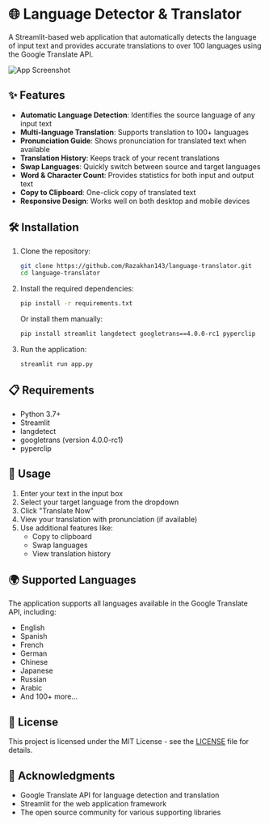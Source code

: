# 🌐 Language Detector & Translator

A Streamlit-based web application that automatically detects the language of input text and provides accurate translations to over 100 languages using the Google Translate API.

![App Screenshot](https://via.placeholder.com/800x500?text=Language+Detector+%26+Translator+Screenshot)

## ✨ Features

- **Automatic Language Detection**: Identifies the source language of any input text
- **Multi-language Translation**: Supports translation to 100+ languages
- **Pronunciation Guide**: Shows pronunciation for translated text when available
- **Translation History**: Keeps track of your recent translations
- **Swap Languages**: Quickly switch between source and target languages
- **Word & Character Count**: Provides statistics for both input and output text
- **Copy to Clipboard**: One-click copy of translated text
- **Responsive Design**: Works well on both desktop and mobile devices

## 🛠️ Installation

1. Clone the repository:
   ```bash
   git clone https://github.com/Razakhan143/language-translator.git
   cd language-translator
   ```

2. Install the required dependencies:
   ```bash
   pip install -r requirements.txt
   ```

   Or install them manually:
   ```bash
   pip install streamlit langdetect googletrans==4.0.0-rc1 pyperclip
   ```

3. Run the application:
   ```bash
   streamlit run app.py
   ```

## 📋 Requirements

- Python 3.7+
- Streamlit
- langdetect
- googletrans (version 4.0.0-rc1)
- pyperclip

## 🚀 Usage

1. Enter your text in the input box
2. Select your target language from the dropdown
3. Click "Translate Now"
4. View your translation with pronunciation (if available)
5. Use additional features like:
   - Copy to clipboard
   - Swap languages
   - View translation history

## 🌍 Supported Languages

The application supports all languages available in the Google Translate API, including:

- English
- Spanish
- French
- German
- Chinese
- Japanese
- Russian
- Arabic
- And 100+ more...

## 📜 License

This project is licensed under the MIT License - see the [LICENSE](LICENSE) file for details.

## 🙏 Acknowledgments

- Google Translate API for language detection and translation
- Streamlit for the web application framework
- The open source community for various supporting libraries

